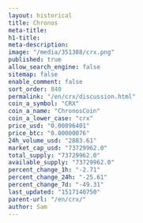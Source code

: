 ```yaml
---
layout: historical
title: Chronos
meta-title: 
h1-title: 
meta-description: 
image: "/media/351388/crx.png"
published: true
allow_search_engine: false
sitemap: false
enable_comment: false
sort_order: 840
permalink: "/en/crx/discussion.html"
coin_a_symbol: "CRX"
coin_a_name: "ChronosCoin"
coin_a_lower_case: "crx"
price_usd: "0.00896401"
price_btc: "0.00000076"
24h_volume_usd: "2883.61"
market_cap_usd: "73729962.0"
total_supply: "73729962.0"
available_supply: "73729962.0"
percent_change_1h: "-2.71"
percent_change_24h: "-25.61"
percent_change_7d: "-49.31"
last_updated: "1517140750"
parent-url: "/en/crx/"
author: Sam
---
```


